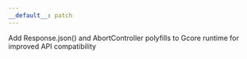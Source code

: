 ```yaml
---
__default__: patch
---
```


Add Response.json() and AbortController polyfills to Gcore runtime for improved API compatibility
